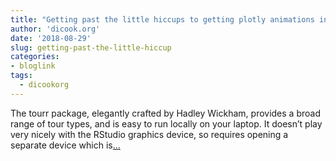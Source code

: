 ```yaml
---
title: "Getting past the little hiccups to getting plotly animations into slides"
author: 'dicook.org'
date: '2018-08-29'
slug: getting-past-the-little-hiccup
categories:
- bloglink
tags:
  - dicookorg
---
```


The tourr package, elegantly crafted by Hadley Wickham, provides a broad range of tour types, and is easy to run locally on your laptop. It doesn’t play very nicely with the RStudio graphics device, so requires opening a separate device which is[... <i class="fas fa-external-link-alt"></i>](http://dicook.org/2018/08/29/getting-past-the-little-hiccups-to-getting-plotly-animations-into-slides/)

